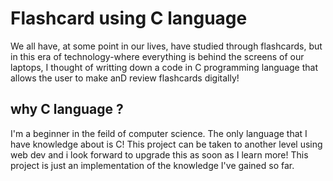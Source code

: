 # Flashcard using C language
We all have, at some point in our lives, have studied through flashcards, but in this era of technology-where everything is behind the screens of our laptops, I thought of writting down a code in C programming language that allows the user to make anD review flashcards digitally! 
## why C language ?
I'm a beginner in the feild of computer science. The only language that I have knowledge about is C! This project can be taken to another level using web dev and i look forward to upgrade this as soon as I learn more! This project is just an implementation of the knowledge I've gained so far.
